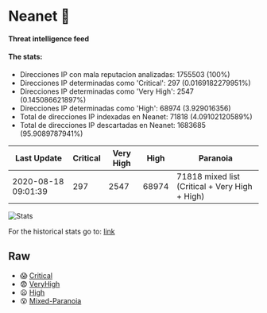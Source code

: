 # Neanet :hocho:
#### Threat intelligence feed
#### The stats:

- Direcciones IP con mala reputacion analizadas: 1755503 (100%)
- Direcciones IP determinadas como 'Critical':  297 (0.0169182279951%)
- Direcciones IP determinadas como 'Very High':  2547 (0.145086621897%)
- Direcciones IP determinadas como 'High':  68974 (3.929016356)
- Total de direcciones IP indexadas en Neanet:  71818 (4.09102120589%)
- Total de direcciones IP descartadas en Neanet:  1683685 (95.9089787941%)

| Last Update | Critical | Very High | High | Paranoia |
| --- | --- | --- | --- | --- |
| 2020-08-18 09:01:39 | 297 | 2547 | 68974 | 71818 mixed list (Critical + Very High + High)|

![Stats](https://docs.google.com/spreadsheets/d/e/2PACX-1vSnaNMIXVabIpDJjufMlzH7poXnshF3mgd8Is1g9ytUEzVsP5my4Trn8f-xkoLLQ38xpL3HtmUexLo6/pubchart?oid=501124687&format=image)

For the historical stats go to: [link](/stats.csv)
## Raw
- :scream: [Critical](https://raw.githubusercontent.com/JavaGarcia/Neanet/master/blacklists/neanet_critical.txt)
- :fearful: [VeryHigh](https://raw.githubusercontent.com/JavaGarcia/Neanet/master/blacklists/neanet_veryHigh.txtt)
- :frowning: [High](https://raw.githubusercontent.com/JavaGarcia/Neanet/master/blacklists/neanet_high.txt)
- :dizzy_face: [Mixed-Paranoia](https://raw.githubusercontent.com/JavaGarcia/Neanet/master/blacklists/neanet_all.txt)












































































































































































































































































